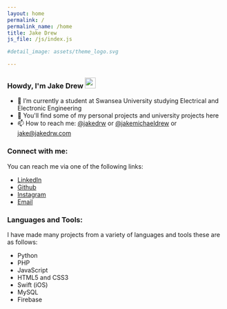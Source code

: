 ```yaml
---
layout: home
permalink: /
permalink_name: /home
title: Jake Drew
js_file: /js/index.js

#detail_image: assets/theme_logo.svg

---
```

### Howdy, I'm Jake Drew <img src="https://media.giphy.com/media/hvRJCLFzcasrR4ia7z/giphy.gif" width="25px">

- 📓 I’m currently a student at Swansea University studying Electrical and Electronic Engineering
- 🔭 You'll find some of my personal projects and university projects here
- 📫 How to reach me: [@jakedrw][linkedin] or [@jakemichaeldrew][instagram] or [jake@jakedrw.com][mail]


### Connect with me:

You can reach me via one of the following links:

- [LinkedIn][linkedin]
- [Github][github]
- [Instagram][instagram]
- [Email][mail]

### Languages and Tools:

I have made many projects from a variety of languages and tools these are as follows:

- Python
- PHP
- JavaScript
- HTML5 and CSS3
- Swift (iOS)
- MySQL
- Firebase

[linkedin]: https://www.linkedin.com/in/jakedrw/
[instagram]: https://www.instagram.com/jakemichaeldrew/
[github]: https://github.com/jakedrew
[mail]: mailto:jake@jakedrw.com
[coinbase]: https://www.coinbase.com/join/drew_oz
